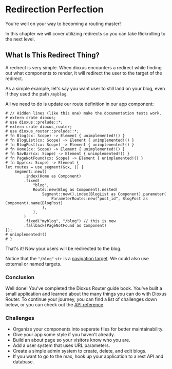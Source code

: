 # Redirection Perfection
You're well on your way to becoming a routing master!

In this chapter we will cover utilizing redirects so you can take Rickrolling to
the next level.

## What Is This Redirect Thing?
A redirect is very simple. When dioxus encounters a redirect while finding out
what components to render, it will redirect the user to the target of the
redirect.

As a simple example, let's say you want user to still land on your blog, even
if they used the path `/myblog`.

All we need to do is update our route definition in our app component:
```rust,no_run
# // Hidden lines (like this one) make the documentation tests work.
# extern crate dioxus;
# use dioxus::prelude::*;
# extern crate dioxus_router;
# use dioxus_router::prelude::*;
# fn Blog(cx: Scope) -> Element { unimplemented!() }
# fn BlogList(cx: Scope) -> Element { unimplemented!() }
# fn BlogPost(cx: Scope) -> Element { unimplemented!() }
# fn Home(cx: Scope) -> Element { unimplemented!() }
# fn NavBar(cx: Scope) -> Element { unimplemented!() }
# fn PageNotFound(cx: Scope) -> Element { unimplemented!() }
# fn App(cx: Scope) -> Element {
let routes = use_segment(&cx, || {
    Segment::new()
        .index(Home as Component)
        .fixed(
            "blog",
            Route::new(Blog as Component).nested(
                Segment::new().index(BlogList as Component).parameter(
                    ParameterRoute::new("post_id", BlogPost as Component).name(BlogPost)
                ),
            ),
        )
        .fixed("myblog", "/blog") // this is new
        .fallback(PageNotFound as Component)
});
# unimplemented!()
# }
```

That's it! Now your users will be redirected to the blog.

Notice that the `"/blog"` `str` is a [navigation target](./navigation-targets.md).
We could also use external or named targets.

### Conclusion
Well done! You've completed the Dioxus Router guide book. You've built a small
application and learned about the many things you can do with Dioxus Router.
To continue your journey, you can find a list of challenges down below, or you
can check out the [API reference](https://docs.rs/dioxus-router/).

### Challenges
- Organize your components into seperate files for better maintainability.
- Give your app some style if you haven't already.
- Build an about page so your visitors know who you are.
- Add a user system that uses URL parameters.
- Create a simple admin system to create, delete, and edit blogs.
- If you want to go to the max, hook up your application to a rest API and database.
